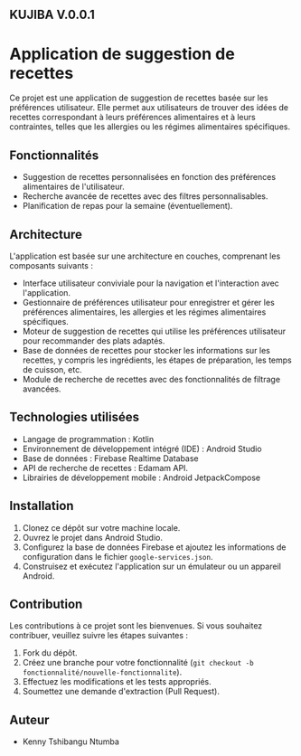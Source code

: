  ## KUJIBA V.0.0.1

# Application de suggestion de recettes

Ce projet est une application de suggestion de recettes basée sur les préférences utilisateur. Elle permet aux utilisateurs de trouver des idées de recettes correspondant à leurs préférences alimentaires et à leurs contraintes, telles que les allergies ou les régimes alimentaires spécifiques.

## Fonctionnalités

- Suggestion de recettes personnalisées en fonction des préférences alimentaires de l'utilisateur.
- Recherche avancée de recettes avec des filtres personnalisables.
- Planification de repas pour la semaine (éventuellement).

## Architecture

L'application est basée sur une architecture en couches, comprenant les composants suivants :

- Interface utilisateur conviviale pour la navigation et l'interaction avec l'application.
- Gestionnaire de préférences utilisateur pour enregistrer et gérer les préférences alimentaires, les allergies et les régimes alimentaires spécifiques.
- Moteur de suggestion de recettes qui utilise les préférences utilisateur pour recommander des plats adaptés.
- Base de données de recettes pour stocker les informations sur les recettes, y compris les ingrédients, les étapes de préparation, les temps de cuisson, etc.
- Module de recherche de recettes avec des fonctionnalités de filtrage avancées.

## Technologies utilisées

- Langage de programmation : Kotlin
- Environnement de développement intégré (IDE) : Android Studio
- Base de données : Firebase Realtime Database
- API de recherche de recettes :  Edamam API.
- Librairies de développement mobile : Android JetpackCompose

## Installation

1. Clonez ce dépôt sur votre machine locale.
2. Ouvrez le projet dans Android Studio.
3. Configurez la base de données Firebase et ajoutez les informations de configuration dans le fichier `google-services.json`.
4. Construisez et exécutez l'application sur un émulateur ou un appareil Android.

## Contribution

Les contributions à ce projet sont les bienvenues. Si vous souhaitez contribuer, veuillez suivre les étapes suivantes :

1. Fork du dépôt.
2. Créez une branche pour votre fonctionnalité (`git checkout -b fonctionnalité/nouvelle-fonctionnalite`).
3. Effectuez les modifications et les tests appropriés.
4. Soumettez une demande d'extraction (Pull Request).

## Auteur
- Kenny Tshibangu Ntumba 

 



 
